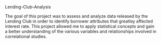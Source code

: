 Lending-Club-Analysis

The goal of this project was to assess and analyze data released by the Lending Club in order to identify borrower attributes
that greatley affected interest rate. This project allowed me to apply statistical concepts and gain a better understanding of
the various variables and relationships involved in correlational studies. 
